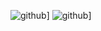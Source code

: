 ![github](https://img.shields.io/badge/GitHub-000000?style=for-the-badge&logo=GitHub&logoColor=white)]
![github](https://img.shields.io/badge/GitHub-#43B02A?style=for-the-badge&logo=GitHub&logoColor=white)]
